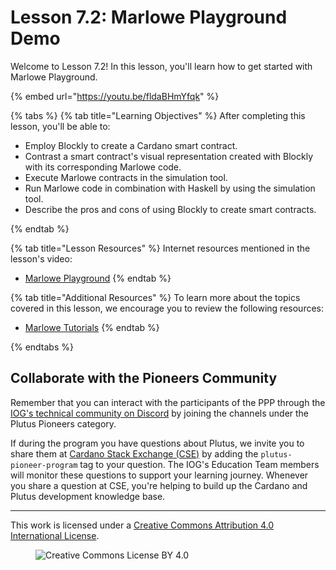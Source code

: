 # Lesson 7.2: Marlowe Playground Demo

Welcome to Lesson 7.2! In this lesson, you'll learn how to get started with Marlowe Playground.

{% embed url="https://youtu.be/fldaBHmYfqk" %}

{% tabs %}
{% tab title="Learning Objectives" %}
After completing this lesson, you'll be able to:

* Employ Blockly to create a Cardano smart contract.
* Contrast a smart contract's visual representation created with Blockly with its corresponding Marlowe code.
* Execute Marlowe contracts in the simulation tool.
* Run Marlowe code in combination with Haskell by using the simulation tool.
* Describe the pros and cons of using Blockly to create smart contracts.

{% endtab %}

{% tab title="Lesson Resources" %}
Internet resources mentioned in the lesson's video:

* [Marlowe Playground](https://play.marlowe.iohk.io/)
{% endtab %}

{% tab title="Additional Resources" %}
To learn more about the topics covered in this lesson, we encourage you to review the following resources:

* [Marlowe Tutorials](https://docs.marlowe.iohk.io/tutorials)
{% endtab %}

{% endtabs %}

## Collaborate with the Pioneers Community

Remember that you can interact with the participants of the PPP through the [IOG's technical community on Discord](https://discord.gg/inputoutput) by joining the channels under the Plutus Pioneers category.

If during the program you have questions about Plutus, we invite you to share them at [Cardano Stack Exchange (CSE)](https://cardano.stackexchange.com/) by adding the `plutus-pioneer-program` tag to your question. The IOG's Education Team members will monitor these questions to support your learning journey. Whenever you share a question at CSE, you're helping to build up the Cardano and Plutus development knowledge base.

---

This work is licensed under a [Creative Commons Attribution 4.0 International License](http://creativecommons.org/licenses/by/4.0/).

<figure><img src="https://i.creativecommons.org/l/by/4.0/88x31.png" alt="Creative Commons License BY 4.0"></figure>